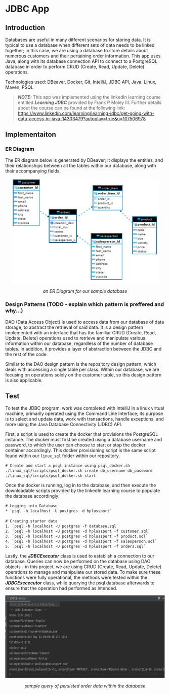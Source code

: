 # JDBC App

## Introduction
Databases are useful in many different scenarios for storing data. It is typical to use a database when different sets of data needs to be linked together; in this case, we are using a database to store details about numerous customers and their pertaining order information. This app uses Java, along with its database connection API to connect to a PostgreSQL database in order to perform CRUD (Create, Read, Update, Delete) operations.

Technologies used: DBeaver, Docker, Git, IntelliJ, JDBC API, Java, Linux, Maven, PSQL

> **_NOTE:_** This app was implemented using the linkedIn learning course entitled ***Learning JDBC*** provided by Frank P Moley III. Further details about the course can be found at the following link:
https://www.linkedin.com/learning/learning-jdbc/get-going-with-data-access-in-java-14303479?autoplay=true&u=107506978

## Implementaiton
### ER Diagram
The ER diagram below is generated by DBeaver; it displays the entities, and their relationships between all the tables within our database, along with their accompanying fields.

<p align="center">
    <img width="470" src="./assets/ERDiagram.PNG" alt="">
</p>
<p align="center">
    <i>an ER Diagram for our sample database</i>
</p>

### Design Patterns (TODO - explain which pattern is preffered and why...)
DAO (Data Access Object) is used to access data from our database of data storage, to abstract the retrieval of said data. It is a design pattern implemented with an  interface that has the familiar CRUD (Create, Read, Update, Delete) operations used to retrieve and manipulate various information within our database, regardless of the number of database tables. In addition, it provides a layer of abstraction between the JDBC and the rest of the code. 

Similar to the DAO design pattern is the repository design pattern, which deals with accessing a single table per class. Within our database, we are focusing on operations solely on the customer table, so this design pattern is also applicable.

## Test
To test the JDBC program, work was completed with IntelliJ in a linux virtual machine, primarily operated using the Command Line Interface; its purpose is to select and update data, work with transactions, handle exceptions, and more using the Java Database Connectivity (JDBC) API.

 First, a script is used to create the docker that provisions the PostgreSQL instance. The docker must first be created using a database username and password, to which the user can choose to start or stop the docker container accordingly. This docker provisioning script is the same script found within our `linux_sql` folder within our repository.
```
# Create and start a psql instance using psql_docker.sh
./linux_sql/scripts/psql_docker.sh create db_username db_password
./linux_sql/scripts/psql_docker.sh start
```

Once the docker is running, log in to the database, and then execute the downloadable scripts provided by the linkedIn learning course to populate the database accordingly: 

```
# Logging into Database
* `psql -h localhost -U postgres -d hplussport`

# Creating starter data
1. `psql -h localhost -U postgres -f database.sql`
2. `psql -h localhost -U postgres -d hplussport -f customer.sql`
3. `psql -h localhost -U postgres -d hplussport -f product.sql`
4. `psql -h localhost -U postgres -d hplussport -f salesperson.sql`
5. `psql -h localhost -U postgres -d hplussport -f orders.sql`
```

Lastly, the ***JDBCExecutor*** class is used to establish a connection to our database. Queries can now be performed on the database using DAO objects - in this project, we are using CRUD (Create, Read, Update, Delete) operations to manage and manipulate our stored data. To make sure these functions were fully operational, the methods were tested within the ***JDBCExececutor*** class, while querying the psql database afterwards to ensure that the operation had performed as intended.

<p align="center">
    <img width="510" height="260" src="./assets/sampleOutput.PNG" alt="">
</p>
<p align="center">
    <i>sample query of persisted order data within the database</i>
</p>
